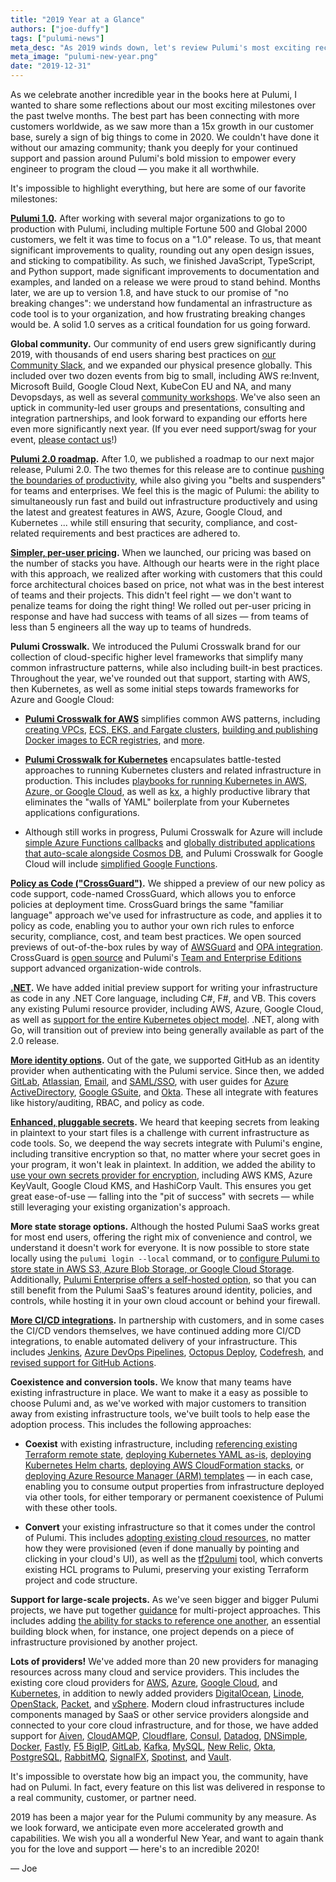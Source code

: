 ```yaml
---
title: "2019 Year at a Glance"
authors: ["joe-duffy"]
tags: ["pulumi-news"]
meta_desc: "As 2019 winds down, let's review Pulumi's most exciting recent milestones. This includes 1.0, our 2.0 roadmap, and dozens of other major features."
meta_image: "pulumi-new-year.png"
date: "2019-12-31"
---
```


As we celebrate another incredible year in the books here at Pulumi, I wanted to share some reflections about our most exciting milestones over the past twelve months. The best part has been connecting with more customers worldwide, as we saw more than a 15x growth in our customer base, surely a sign of big things to come in 2020. We couldn't have done it without our amazing community; thank you deeply for your continued support and passion around Pulumi's bold mission to empower every engineer to program the cloud &mdash; you make it all worthwhile.

<!--more-->

It's impossible to highlight everything, but here are some of our favorite milestones:

**[Pulumi 1.0](/blog/pulumi-1-0/).** After working with several major organizations to go to production with Pulumi, including multiple Fortune 500 and Global 2000 customers, we felt it was time to focus on a "1.0" release. To us, that meant significant improvements to quality, rounding out any open design issues, and sticking to compatibility. As such, we finished JavaScript, TypeScript, and Python support, made significant improvements to documentation and examples, and landed on a release we were proud to stand behind. Months later, we are up to version 1.8, and have stuck to our promise of "no breaking changes": we understand how fundamental an infrastructure as code tool is to your organization, and how frustrating breaking changes would be. A solid 1.0 serves as a critical foundation for us going forward.

**Global community.** Our community of end users grew significantly during 2019, with thousands of end users sharing best practices on [our Community Slack](https://slack.pulumi.com), and we expanded our physical presence globally. This included over two dozen events from big to small, including AWS re:Invent, Microsoft Build, Google Cloud Next, KubeCon EU and NA, and many Devopsdays, as well as several [community workshops](https://github.com/pulumi/infrastructure-as-code-workshop). We've also seen an uptick in community-led user groups and presentations, consulting and integration partnerships, and look forward to expanding our efforts here even more significantly next year. (If you ever need support/swag for your event, [please contact us](/contact/)!)

**[Pulumi 2.0 roadmap](/blog/pulumi-2-0-roadmap/).** After 1.0, we published a roadmap to our next major release, Pulumi 2.0. The two themes for this release are to continue [pushing the boundaries of productivity](/blog/pulumi-watch-mode-fast-inner-loop-development-for-cloud-infrastructure/), while also giving you "belts and suspenders" for teams and enterprises. We feel this is the magic of Pulumi: the ability to simultaneously run fast and build out infrastructure productively and using the latest and greatest features in AWS, Azure, Google Cloud, and Kubernetes ... while still ensuring that security, compliance, and cost-related requirements and best practices are adhered to.

**[Simpler, per-user pricing](/blog/announcing-per-user-pricing-and-unlimited-stacks-for-teams/).** When we launched, our pricing was based on the number of stacks you have. Although our hearts were in the right place with this approach, we realized after working with customers that this could force architectural choices based on price, not what was in the best interest of teams and their projects. This didn't feel right &mdash; we don't want to penalize teams for doing the right thing! We rolled out per-user pricing in response and have had success with teams of all sizes &mdash; from teams of less than 5 engineers all the way up to teams of hundreds.

**Pulumi Crosswalk.** We introduced the Pulumi Crosswalk brand for our collection of cloud-specific higher level frameworks that simplify many common infrastructure patterns, while also including built-in best practices. Throughout the year, we've rounded out that support, starting with AWS, then Kubernetes, as well as some initial steps towards frameworks for Azure and Google Cloud:

* **[Pulumi Crosswalk for AWS](/blog/introducing-pulumi-crosswalk-for-aws-the-easiest-way-to-aws/)** simplifies common AWS patterns, including [creating VPCs](/docs/clouds/aws/guides/vpc/), [ECS, EKS, and Fargate clusters](/blog/running-containers-in-aws-the-lowdown-ecs-fargate-and-eks/), [building and publishing Docker images to ECR registries](/blog/building-and-publishing-docker-images-to-a-private-amazon-ecr-repository/), and [more](/docs/clouds/aws/guides/).

* **[Pulumi Crosswalk for Kubernetes](/blog/crosswalk-kubernetes/)** encapsulates battle-tested approaches to running Kubernetes clusters and related infrastructure in production. This includes [playbooks for running Kubernetes in AWS, Azure, or Google Cloud](/docs/clouds/kubernetes/guides/playbooks/), as well as [kx](/blog/introducing-kx/), a highly productive library that eliminates the "walls of YAML" boilerplate from your Kubernetes applications configurations.

* Although still works in progress, Pulumi Crosswalk for Azure will include [simple Azure Functions callbacks](/blog/serverless-as-simple-callbacks-with-pulumi-and-azure-functions/) and [globally distributed applications that auto-scale alongside Cosmos DB](/blog/how-to-build-globally-distributed-applications-with-azure-cosmos-db-and-pulumi/), and Pulumi Crosswalk for Google Cloud will include [simplified Google Functions](/blog/simple-serverless-programming-with-google-cloud-functions-and-pulumi/).

**[Policy as Code ("CrossGuard")](/blog/announcing-crossguard-preview).** We shipped a preview of our new policy as code support, code-named CrossGuard, which allows you to enforce policies at deployment time. CrossGuard brings the same "familiar language" approach we've used for infrastructure as code, and applies it to policy as code, enabling you to author your own rich rules to enforce security, compliance, cost, and team best practices. We open sourced previews of out-of-the-box rules by way of [AWSGuard](/docs/using-pulumi/crossguard/awsguard/) and [OPA integration](https://github.com/pulumi/pulumi-policy-opa). CrossGuard is [open source](https://github.com/pulumi/pulumi-policy) and Pulumi's [Team and Enterprise Editions](/pricing/) support advanced organization-wide controls.

**[.NET](/blog/pulumi-dotnet-core/).** We have added initial preview support for writing your infrastructure as code in any .NET Core language, including C#, F#, and VB. This covers any existing Pulumi resource provider, including AWS, Azure, Google Cloud, as well as [support for the entire Kubernetes object model](/blog/managing-kubernetes-infrastructure-with-dotnet-and-pulumi/). .NET, along with Go, will transition out of preview into being generally available as part of the 2.0 release.

**[More identity options](/docs/intro/pulumi-cloud/accounts/).** Out of the gate, we supported GitHub as an identity provider when authenticating with the Pulumi service. Since then, we added [GitLab](/blog/welcoming-gitlab-users-to-pulumi/), [Atlassian](/blog/pulumi-now-supports-atlassian-identity/), [Email](/blog/announcing-support-for-email-based-identities/), and [SAML/SSO](/docs/guides/saml), with user guides for [Azure ActiveDirectory](/docs/guides/saml/aad/), [Google GSuite](/docs/guides/saml/gsuite/), and [Okta](/docs/guides/saml/okta/). These all integrate with features like history/auditing, RBAC, and policy as code.

**[Enhanced, pluggable secrets](/blog/managing-secrets-with-pulumi/).** We heard that keeping secrets from leaking in plaintext to your start files is a challenge with current infrastructure as code tools. So, we deepend the way secrets integrate with Pulumi's engine, including transitive encryption so that, no matter where your secret goes in your program, it won't leak in plaintext. In addition, we added the ability to [use your own secrets provider for encryption](/docs/concepts/secrets#configuring-secrets-encryption), including AWS KMS, Azure KeyVault, Google Cloud KMS, and HashiCorp Vault. This ensures you get great ease-of-use &mdash; falling into the "pit of success" with secrets &mdash; while still leveraging your existing organization's approach.

**More state storage options.** Although the hosted Pulumi SaaS works great for most end users, offering the right mix of convenience and control, we understand it doesn't work for everyone. It is now possible to store state locally using the `pulumi login --local` command, or to [configure Pulumi to store state in AWS S3, Azure Blob Storage, or Google Cloud Storage](/docs/concepts/state#using-a-self-managed-backend). Additionally, [Pulumi Enterprise offers a self-hosted option](/docs/guides/self-hosted/), so that you can still benefit from the Pulumi SaaS's features around identity, policies, and controls, while hosting it in your own cloud account or behind your firewall.

**[More CI/CD integrations](/docs/guides/continuous-delivery).** In partnership with customers, and in some cases the CI/CD vendors themselves, we have continued adding more CI/CD integrations, to enable automated delivery of your infrastructure. This includes [Jenkins](/docs/using-pulumi/continuous-delivery/jenkins/), [Azure DevOps Pipelines](/blog/cd-made-easy-with-pulumi-and-azure-pipelines/), [Octopus Deploy](/docs/using-pulumi/continuous-delivery/octopus-deploy/), [Codefresh](/docs/using-pulumi/continuous-delivery/codefresh/), and [revised support for GitHub Actions](/docs/using-pulumi/continuous-delivery/github-actions/).

**Coexistence and conversion tools.** We know that many teams have existing infrastructure in place. We want to make it a easy as possible to choose Pulumi and, as we've worked with major customers to transition away from existing infrastructure tools, we've built tools to help ease the adoption process. This includes the following approaches:

* **Coexist** with existing infrastructure, including [referencing existing Terraform remote state](/blog/using-terraform-remote-state-with-pulumi/), [deploying Kubernetes YAML as-is](https://github.com/pulumi/pulumi-kubernetes/blob/master/tests/sdk/nodejs/examples/yaml-guestbook/index.ts), [deploying Kubernetes Helm charts](/blog/using-helm-and-pulumi-to-define-cloud-native-infrastructure-as-code/), [deploying AWS CloudFormation stacks](/registry/packages/aws/api-docs/cloudformation/stack/), or [deploying Azure Resource Manager (ARM) templates](https://github.com/pulumi/examples/tree/master/classic-azure-ts-arm-template) &mdash; in each case, enabling you to consume output properties from infrastructure deployed via other tools, for either temporary or permanent coexistence of Pulumi with these other tools.

* **Convert** your existing infrastructure so that it comes under the control of Pulumi. This includes [adopting existing cloud resources](/blog/adopting-existing-cloud-resources-into-pulumi/), no matter how they were provisioned (even if done manually by pointing and clicking in your cloud's UI), as well as the [tf2pulumi](/blog/from-terraform-to-infrastructure-as-software/) tool, which converts existing HCL programs to Pulumi, preserving your existing Terraform project and code structure.

**Support for large-scale projects.** As we've seen bigger and bigger Pulumi projects, we have put together [guidance](/blog/continuous-delivery-with-gitlab-and-pulumi-on-amazon-eks/) for multi-project approaches. This includes adding [the ability for stacks to reference one another](/blog/architect-aws-application-infra-with-pulumi-stack-references/), an essential building block when, for instance, one project depends on a piece of infrastructure provisioned by another project.

**Lots of providers!** We've added more than 20 new providers for managing resources across many cloud and service providers. This includes the existing core cloud providers for [AWS](/registry/packages/aws/), [Azure](/registry/packages/azure/), [Google Cloud](/registry/packages/gcp/), and [Kubernetes](/registry/packages/kubernetes/), in addition to newly added providers [DigitalOcean](/registry/packages/digitalocean/), [Linode](/registry/packages/linode/), [OpenStack](/registry/packages/openstack/), [Packet](/registry/packages/equinix-metal/), and [vSphere](/registry/packages/vsphere/). Modern cloud infrastructures include components managed by SaaS or other service providers alongside and connected to your core cloud infrastructure, and for those, we have added support for [Aiven](/registry/packages/aiven/), [CloudAMQP](/registry/packages/cloudamqp/), [Cloudflare](/registry/packages/cloudflare/), [Consul](/registry/packages/consul/), [Datadog](/registry/packages/datadog/), [DNSimple](/registry/packages/dnsimple/), [Docker](/registry/packages/docker/), [Fastly](/registry/packages/fastly/), [F5 BigIP](/registry/packages/f5bigip/), [GitLab](/registry/packages/gitlab/), [Kafka](/registry/packages/kafka/), [MySQL](/registry/packages/mysql/), [New Relic](/registry/packages/newrelic/), [Okta](/registry/packages/okta/), [PostgreSQL](/registry/packages/postgresql/), [RabbitMQ](/registry/packages/rabbitmq/), [SignalFX](/registry/packages/signalfx/), [Spotinst](/registry/packages/spotinst/), and [Vault](/registry/packages/vault/).

It's impossible to overstate how big an impact you, the community, have had on Pulumi. In fact, every feature on this list was delivered in response to a real community, customer, or partner need.

2019 has been a major year for the Pulumi community by any measure. As we look forward, we anticipate even more accelerated growth and capabilities. We wish you all a wonderful New Year, and want to again thank you for the love and support &mdash; here's to an incredible 2020!

&mdash; Joe
